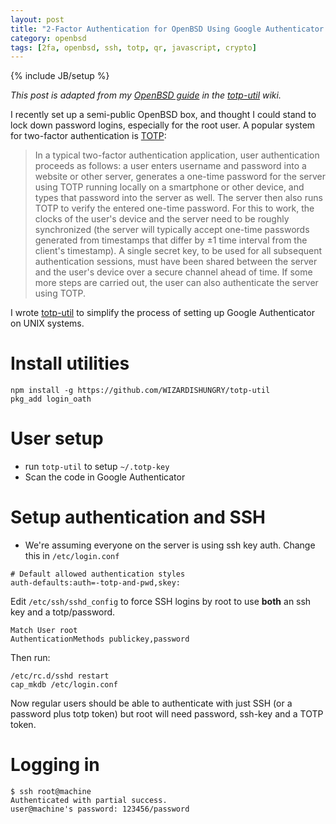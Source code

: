 ```yaml
---
layout: post
title: "2-Factor Authentication for OpenBSD Using Google Authenticator and totp-util"
category: openbsd
tags: [2fa, openbsd, ssh, totp, qr, javascript, crypto]
---
```

{% include JB/setup %}

*This post is adapted from my [OpenBSD guide](https://github.com/WIZARDISHUNGRY/totp-util/wiki/OpenBSD-Guide) in the [totp-util](https://github.com/WIZARDISHUNGRY/totp-util) wiki.*

I recently set up a semi-public OpenBSD box, and thought I could stand to lock down password logins, especially for the root user.
A popular system for two-factor authentication is [TOTP](https://en.wikipedia.org/wiki/Time-based_One-time_Password_Algorithm):

 > In a typical two-factor authentication application, user authentication proceeds as follows: a user enters username and password into a website or other server, generates a one-time password for the server using TOTP running locally on a smartphone or other device, and types that password into the server as well. The server then also runs TOTP to verify the entered one-time password. For this to work, the clocks of the user's device and the server need to be roughly synchronized (the server will typically accept one-time passwords generated from timestamps that differ by ±1 time interval from the client's timestamp). A single secret key, to be used for all subsequent authentication sessions, must have been shared between the server and the user's device over a secure channel ahead of time. If some more steps are carried out, the user can also authenticate the server using TOTP.

I wrote [totp-util](https://github.com/WIZARDISHUNGRY/totp-util) to simplify the process of setting up Google Authenticator on UNIX systems.


# Install utilities
```
npm install -g https://github.com/WIZARDISHUNGRY/totp-util 
pkg_add login_oath
```

# User setup
* run `totp-util` to setup `~/.totp-key`
* Scan the code in Google Authenticator

# Setup authentication and SSH
* We're assuming everyone on the server is using ssh key auth. Change this in `/etc/login.conf`

```
# Default allowed authentication styles
auth-defaults:auth=-totp-and-pwd,skey:
```

Edit `/etc/ssh/sshd_config` to force SSH logins by root to use __both__ an ssh key and a totp/password. 

```
Match User root
AuthenticationMethods publickey,password
```

Then run:

```
/etc/rc.d/sshd restart 
cap_mkdb /etc/login.conf
```

Now regular users should be able to authenticate with just SSH (or a password plus totp token) but root will need password, ssh-key and a TOTP token.

# Logging in
```
$ ssh root@machine   
Authenticated with partial success.
user@machine's password: 123456/password
```

